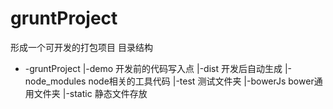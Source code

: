 # gruntProject
形成一个可开发的打包项目
目录结构
- -gruntProject
   |-demo  开发前的代码写入点
   |-dist  开发后自动生成
   |-node_modules node相关的工具代码
   |-test 测试文件夹
   |-bowerJs bower通用文件夹
   |-static 静态文件存放
     
